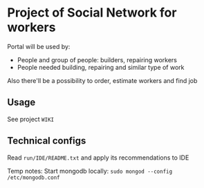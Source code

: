 Project of Social Network for workers
=====================================

Portal will be used by:

*   People and group of people: builders, repairing workers
*   People needed building, repairing and similar type of work

Also there'll be a possibility to order, estimate workers and find job

Usage 
-----
See project ```WIKI```

Technical configs
-----
Read `run/IDE/README.txt` and apply its recommendations to IDE 

<!-- TODO: should be written well (write wiki)-->
Temp notes:
Start mongodb locally: `sudo mongod --config /etc/mongodb.conf`
            